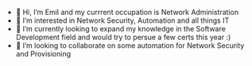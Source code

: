 - 👋 Hi, I’m Emil and my currrent occupation is Network Administration
- 👀 I’m interested in  Network Security, Automation and all things IT
- 🌱 I’m currently looking to expand my knowledge in the Software Development field and would try to persue a few certs this year :)
- 💞️ I’m looking to collaborate on some automation for Network Security and Provisioning


<!---
eevlogiev7/eevlogiev7 is a ✨ special ✨ repository because its `README.md` (this file) appears on your GitHub profile.
You can click the Preview link to take a look at your changes.
--->
